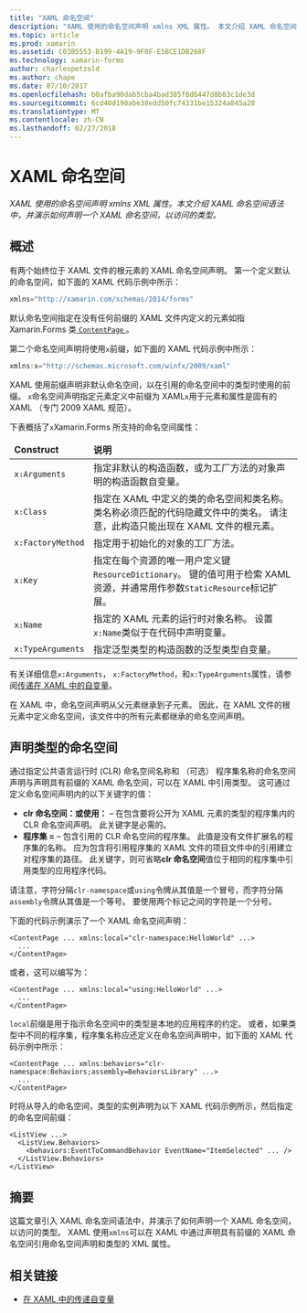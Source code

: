 ```yaml
---
title: "XAML 命名空间"
description: "XAML 使用的命名空间声明 xmlns XML 属性。 本文介绍 XAML 命名空间语法中，并演示如何声明一个 XAML 命名空间，以访问的类型。"
ms.topic: article
ms.prod: xamarin
ms.assetid: C03B5553-B199-4A19-9F0F-E5BCE1DB268F
ms.technology: xamarin-forms
author: charlespetzold
ms.author: chape
ms.date: 07/10/2017
ms.openlocfilehash: b0afba90dab5cba4bad385f8d6447d8b83c1de3d
ms.sourcegitcommit: 6cd40d190abe38edd50fc74331be15324a845a28
ms.translationtype: MT
ms.contentlocale: zh-CN
ms.lasthandoff: 02/27/2018
---
```

# <a name="xaml-namespaces"></a>XAML 命名空间

_XAML 使用的命名空间声明 xmlns XML 属性。本文介绍 XAML 命名空间语法中，并演示如何声明一个 XAML 命名空间，以访问的类型。_

## <a name="overview"></a>概述

有两个始终位于 XAML 文件的根元素的 XAML 命名空间声明。 第一个定义默认的命名空间，如下面的 XAML 代码示例中所示：

```csharp
xmlns="http://xamarin.com/schemas/2014/forms"
```

默认命名空间指定在没有任何前缀的 XAML 文件内定义的元素如指 Xamarin.Forms 类[ `ContentPage` ](https://developer.xamarin.com/api/type/Xamarin.Forms.ContentPage/)。

第二个命名空间声明将使用`x`前缀，如下面的 XAML 代码示例中所示：

```csharp
xmlns:x="http://schemas.microsoft.com/winfx/2009/xaml"
```

XAML 使用前缀声明非默认命名空间，以在引用的命名空间中的类型时使用的前缀。 `x`命名空间声明指定元素定义中前缀为 XAML`x`用于元素和属性是固有的 XAML （专门 2009 XAML 规范）。

下表概括了`x`Xamarin.Forms 所支持的命名空间属性：

<table>
 <thead>
   <tr>
     <td><strong>Construct</strong></td>
     <td><strong>说明</strong></td>
   </tr>
 </thead>
 <tbody>
   <tr>
     <td><code>x:Arguments</code></td>
     <td>指定非默认的构造函数，或为工厂方法的对象声明的构造函数自变量。</td>
   </tr>
   <tr>
     <td><code>x:Class</code></td>
     <td>指定在 XAML 中定义的类的命名空间和类名称。 类名称必须匹配的代码隐藏文件中的类名。 请注意，此构造只能出现在 XAML 文件的根元素。</td>
   </tr>
   <tr>
     <td><code>x:FactoryMethod</code></td>
     <td>指定用于初始化的对象的工厂方法。</td>
   </tr>
   <tr>
     <td><code>x:Key</code></td>
     <td>指定在每个资源的唯一用户定义键<code>ResourceDictionary</code>。 键的值可用于检索 XAML 资源，并通常用作参数<code>StaticResource</code>标记扩展。</td>
   </tr>
   <tr>
     <td><code>x:Name</code></td>
     <td>指定的 XAML 元素的运行时对象名称。 设置<code>x:Name</code>类似于在代码中声明变量。</td>
   </tr>
   <tr>
     <td><code>x:TypeArguments</code></td>
     <td>指定泛型类型的构造函数的泛型类型自变量。</td>
   </tr>
 </tbody>
</table>

有关详细信息`x:Arguments`， `x:FactoryMethod`，和`x:TypeArguments`属性，请参阅[传递在 XAML 中的自变量](~/xamarin-forms/xaml/passing-arguments.md)。

在 XAML 中，命名空间声明从父元素继承到子元素。 因此，在 XAML 文件的根元素中定义命名空间，该文件中的所有元素都继承的命名空间声明。

## <a name="declaring-namespaces-for-types"></a>声明类型的命名空间

通过指定公共语言运行时 (CLR) 命名空间名称和 （可选） 程序集名称的命名空间声明与声明具有前缀的 XAML 命名空间，可以在 XAML 中引用类型。 这可通过定义命名空间声明内的以下关键字的值：

- **clr 命名空间：**或**使用：** – 在包含要将公开为 XAML 元素的类型的程序集内的 CLR 命名空间声明。 此关键字是必需的。
- **程序集 =** – 包含引用的 CLR 命名空间的程序集。 此值是没有文件扩展名的程序集的名称。 应为包含将引用程序集的 XAML 文件的项目文件中的引用建立对程序集的路径。 此关键字，则可省略**clr 命名空间**值位于相同的程序集中引用类型的应用程序代码。

请注意，字符分隔`clr-namespace`或`using`令牌从其值是一个冒号，而字符分隔`assembly`令牌从其值是一个等号。 要使用两个标记之间的字符是一个分号。

下面的代码示例演示了一个 XAML 命名空间声明：

```xaml
<ContentPage ... xmlns:local="clr-namespace:HelloWorld" ...>
  ...
</ContentPage>
```

或者，这可以编写为：

```xaml
<ContentPage ... xmlns:local="using:HelloWorld" ...>
  ...
</ContentPage>
```

`local`前缀是用于指示命名空间中的类型是本地的应用程序的约定。 或者，如果类型中不同的程序集，程序集名称应还定义在命名空间声明中，如下面的 XAML 代码示例中所示：

```xaml
<ContentPage ... xmlns:behaviors="clr-namespace:Behaviors;assembly=BehaviorsLibrary" ...>
  ...
</ContentPage>
```

时将从导入的命名空间，类型的实例声明为以下 XAML 代码示例所示，然后指定的命名空间前缀：

```xaml
<ListView ...>
  <ListView.Behaviors>
    <behaviors:EventToCommandBehavior EventName="ItemSelected" ... />
  </ListView.Behaviors>
</ListView>
```

## <a name="summary"></a>摘要

这篇文章引入 XAML 命名空间语法中，并演示了如何声明一个 XAML 命名空间，以访问的类型。 XAML 使用`xmlns`可以在 XAML 中通过声明具有前缀的 XAML 命名空间引用命名空间声明和类型的 XML 属性。


## <a name="related-links"></a>相关链接

- [在 XAML 中的传递自变量](~/xamarin-forms/xaml/passing-arguments.md)
